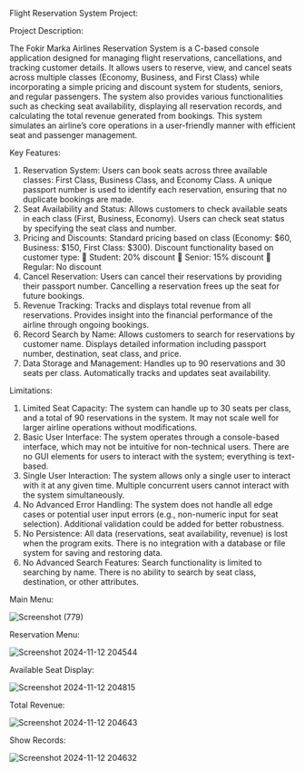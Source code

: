 Flight Reservation System Project:

Project Description:

The Fokir Marka Airlines Reservation System is a C-based console application designed for managing flight reservations, cancellations, and tracking customer details. It allows users to reserve, view, and cancel seats across multiple classes (Economy, Business, and First Class) while incorporating a simple pricing and discount system for students, seniors, and regular passengers.
The system also provides various functionalities such as checking seat availability, displaying all reservation records, and calculating the total revenue generated from bookings. This system simulates an airline’s core operations in a user-friendly manner with efficient seat and passenger management.

Key Features:

1.	Reservation System:
	Users can book seats across three available classes: First Class, Business Class, and Economy Class.
  A unique passport number is used to identify each reservation, ensuring that no duplicate bookings are made.
2.	Seat Availability and Status:
  Allows customers to check available seats in each class (First, Business, Economy).
	Users can check seat status by specifying the seat class and number.
3.	Pricing and Discounts:
	Standard pricing based on class (Economy: $60, Business: $150, First Class: $300).
	Discount functionality based on customer type:
	Student: 20% discount
	Senior: 15% discount
	Regular: No discount
4.	Cancel Reservation:
	Users can cancel their reservations by providing their passport number.
	Cancelling a reservation frees up the seat for future bookings.
5.	Revenue Tracking:
	Tracks and displays total revenue from all reservations.
	Provides insight into the financial performance of the airline through ongoing bookings.
6.	Record Search by Name:
	Allows customers to search for reservations by customer name.
	Displays detailed information including passport number, destination, seat class, and price.
7.	Data Storage and Management:
	Handles up to 90 reservations and 30 seats per class.
	Automatically tracks and updates seat availability.

Limitations:

1.	Limited Seat Capacity:
	The system can handle up to 30 seats per class, and a total of 90 reservations in the system. It may not scale well for larger airline operations without modifications.
2.	Basic User Interface:
	The system operates through a console-based interface, which may not be intuitive for non-technical users.
	There are no GUI elements for users to interact with the system; everything is text-based.
3.	Single User Interaction:
	The system allows only a single user to interact with it at any given time. Multiple concurrent users cannot interact with the system simultaneously.
4.	No Advanced Error Handling:
	The system does not handle all edge cases or potential user input errors (e.g., non-numeric input for seat selection). Additional validation could be added for better robustness.
5.	No Persistence:
	All data (reservations, seat availability, revenue) is lost when the program exits. There is no integration with a database or file system for saving and restoring data.
6.	No Advanced Search Features:
	Search functionality is limited to searching by name. There is no ability to search by seat class, destination, or other attributes.

Main Menu:

![Screenshot (779)](https://github.com/user-attachments/assets/9ab3d282-e9ca-4768-9426-47936016f1a1)

Reservation Menu:

![Screenshot 2024-11-12 204544](https://github.com/user-attachments/assets/d5f2e07a-137d-421c-84ea-c8ff71d01797)

Available Seat Display:

![Screenshot 2024-11-12 204815](https://github.com/user-attachments/assets/6e8f4430-0015-4ef3-acff-a51ecd4c578e)

Total Revenue:

![Screenshot 2024-11-12 204643](https://github.com/user-attachments/assets/05b90865-307e-4e9f-a2af-6cf0d90a6dc1)

Show Records:

![Screenshot 2024-11-12 204632](https://github.com/user-attachments/assets/e0fc5a00-83d2-4050-8476-58841e3d03d6)


